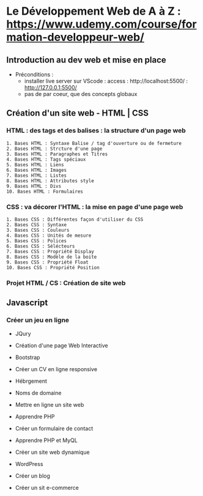 # Le Développement Web de A à Z : https://www.udemy.com/course/formation-developpeur-web/

## Introduction au dev web et mise en place
  - Préconditions : 
    - installer live server sur VScode : access : http://localhost:5500/ : http://127.0.0.1:5500/ 
    - pas de par coeur, que des concepts globaux

## Création d'un site web - HTML | CSS 
### HTML : des tags et des balises : la structure d'un page web
    1. Bases HTML : Syntaxe Balise / tag d'ouverture ou de fermeture
    2. Bases HTML : Strcture d'une page
    3. Bases HTML : Paragraphes et Titres 
    4. Bases HTML : Tags spéciaux
    5. Bases HTML : Liens
    6. Bases HTML : Images
    7. Bases HTML : Listes
    8. Bases HTML : Attributes style
    9. Bases HTML : Divs
    10. Bases HTML : Formulaires

### CSS : va décorer l'HTML : la mise en page d'une page web
    1. Bases CSS : Différentes façon d'utiliser du CSS
    2. Bases CSS : Syntaxe
    3. Bases CSS : Couleurs
    4. Bases CSS : Unités de mesure
    5. Bases CSS : Polices
    6. Bases CSS : Sélécteurs
    7. Bases CSS : Propriété Display
    8. Bases CSS : Modèle de la boite
    9. Bases CSS : Propriété Float
    10. Bases CSS : Propriété Position

### Projet HTML / CS : Création de site web

## Javascript
### Créer un jeu en ligne

  - JQury
  - Création d'une page Web Interactive

  - Bootstrap
  - Créer un CV en ligne responsive

  - Hébrgement
  - Noms de domaine
  - Mettre en ligne un site web

  - Apprendre PHP
  - Créer un formulaire de contact

  - Apprendre PHP et MyQL
  - Créer un site web dynamique

  - WordPress
  - Créer un blog
  - Créer un sit e-commerce